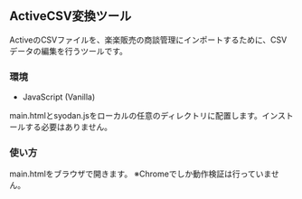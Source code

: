 ## ActiveCSV変換ツール

ActiveのCSVファイルを、楽楽販売の商談管理にインポートするために、CSVデータの編集を行うツールです。

### 環境

* JavaScript (Vanilla)

main.htmlとsyodan.jsをローカルの任意のディレクトリに配置します。インストールする必要はありません。

### 使い方

main.htmlをブラウザで開きます。
※Chromeでしか動作検証は行っていません。
